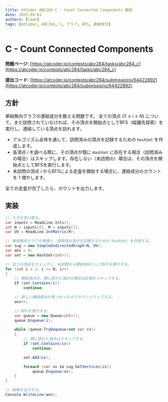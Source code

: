 ```yaml
---
title: AtCoder ABC284 C - Count Connected Components 解説
date: 2025-04-01
authors: [tame]
tags: [AtCoder, ABC284, C, グラフ, BFS, 連結成分]
---
```


<!-- truncate -->

# C - Count Connected Components

**問題ページ:**
[https://atcoder.jp/contests/abc284/tasks/abc284_c](https://atcoder.jp/contests/abc284/tasks/abc284_c)

**提出コード:**
[https://atcoder.jp/contests/abc284/submissions/64422892](https://atcoder.jp/contests/abc284/submissions/64422892)

## 方針

単純無向グラフの連結成分を数える問題です。
全ての頂点 $i \left(1\leq i \leq N\right)$ について、まだ訪問されていなければ、その頂点を開始点としてBFS（幅優先探索）を実行し、連結している頂点を訪れます。

- アルゴリズム全体を通して、訪問済みの頂点を記録するための `HashSet` を作成します。
- 各頂点 $i$ を調べる際に、その頂点が既に `HashSet` に存在する場合（訪問済みの場合）はスキップします。存在しない（未訪問の）場合は、その頂点を開始点としてBFSを実行します。
- 未訪問の頂点 $i$ からBFSによる走査を開始する場合に、連結成分のカウントを $1$ 増やします。

全ての走査が完了したら、カウントを出力します。

## 実装

```csharp
// 入力を受け取る。
var inputs = ReadLine.Ints();
int N = inputs[0], M = inputs[1];
var UV = ReadLine.IntMatrix(M);

// 単純無向グラフの準備と、訪問済み頂点を記録するための HashSet を作成する。
var sug = new SimpleUndirectedGraph(N, UV);
var ans = 0;
var set = new HashSet<int>();

// 全ての頂点をチェックし、未訪問なら開始地点としてBFSを実行する。
for (int i = 1; i <= N; i++)
{
    // 開始地点が、既に訪れた頂点の場合は処理をスキップする。
    if (set.Contains(i))
        continue;

    // 新しい連結成分が見つかったのでカウントアップする。
    ans++; 

    // BFSを実行する。
    var queue = new Queue<int>();
    queue.Enqueue(i);

    while (queue.TryDequeue(out var cv))
    {
        // 既に訪れた頂点はスキップする。
        if (set.Contains(cv))
            continue;

        set.Add(cv);

        foreach (var nv in sug.GetVertices(cv))
            queue.Enqueue(nv);
    }
}

// 結果を出力する。
Console.WriteLine(ans);
```
